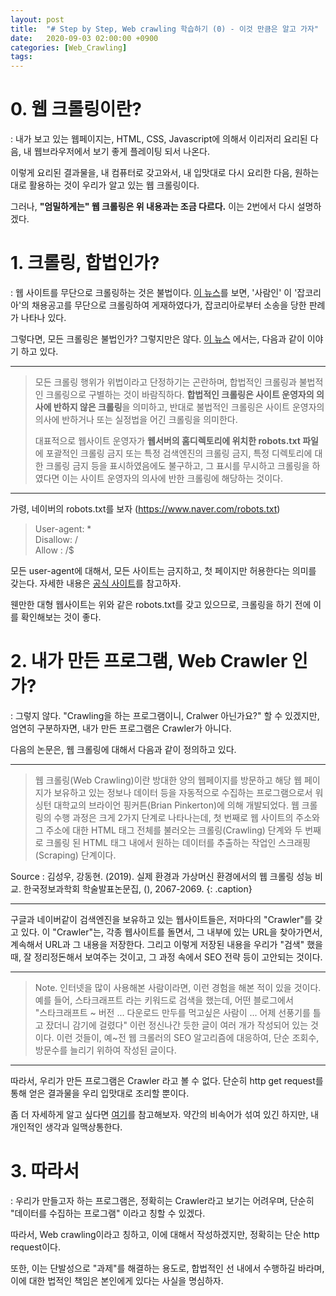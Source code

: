 ```yaml
---
layout: post
title:  "# Step by Step, Web crawling 학습하기 (0) - 이것 만큼은 알고 가자"
date:   2020-09-03 02:00:00 +0900
categories: [Web_Crawling]
tags: 
---
```


# 0. 웹 크롤링이란?
: 내가 보고 있는 웹페이지는, HTML, CSS, Javascript에 의해서 이리저리 요리된 다음, 내 웹브라우저에서 보기 좋게 플레이팅 되서 나온다. 

이렇게 요리된 결과물을, 내 컴퓨터로 갖고와서, 내 입맛대로 다시 요리한 다음, 원하는대로 활용하는 것이 우리가 알고 있는 웹 크롤링이다.

그러나, **"엄밀하게는" 웹 크롤링은 위 내용과는 조금 다르다.** 이는 2번에서 다시 설명하겠다.


# 1. 크롤링, 합법인가?
: 웹 사이트를 무단으로 크롤링하는 것은 불법이다. [이 뉴스](http://news.bizwatch.co.kr/article/mobile/2017/09/27/0023/prev_ver)를 보면, '사람인' 이 '잡코리아'의 채용공고를 무단으로 크롤링하여 게재하였다가, 잡코리아로부터 소송을 당한 판례가 나타나 있다.

그렇다면, 모든 크롤링은 불법인가? 그렇지만은 않다. [이 뉴스](http://www.ddaily.co.kr/news/article/?no=151940) 에서는, 다음과 같이 이야기 하고 있다.

---

> 모든 크롤링 행위가 위법이라고 단정하기는 곤란하며, 합법적인 크롤링과 불법적인 크롤링으로 구별하는 것이 바람직하다. **합법적인 크롤링은 사이트 운영자의 의사에 반하지 않은 크롤링**을 의미하고, 반대로 불법적인 크롤링은 사이트 운영자의 의사에 반하거나 또는 실정법을 어긴 크롤링을 의미한다.
>
> 대표적으로 웹사이트 운영자가 **웹서버의 홈디렉토리에 위치한 robots.txt 파일**에 포괄적인 크롤링 금지 또는 특정 검색엔진의 크롤링 금지, 특정 디렉토리에 대한 크롤링 금지 등을 표시하였음에도 불구하고, 그 표시를 무시하고 크롤링을 하였다면 이는 사이트 운영자의 의사에 반한 크롤링에 해당하는 것이다.

---

가령, 네이버의 robots.txt를 보자 (https://www.naver.com/robots.txt)

> User-agent: *  
> Disallow: /  
> Allow : /$   

모든 user-agent에 대해서, 모든 사이트는 금지하고, 첫 페이지만 허용한다는 의미를 갖는다. 자세한 내용은 [공식 사이트](http://www.robotstxt.org/)를 참고하자.

웬만한 대형 웹사이트는 위와 같은 robots.txt를 갖고 있으므로, 크롤링을 하기 전에 이를 확인해보는 것이 좋다.

# 2. 내가 만든 프로그램, Web Crawler 인가?

: 그렇지 않다. "Crawling을 하는 프로그램이니, Cralwer 아닌가요?" 할 수 있겠지만, 엄연히 구분하자면, 내가 만든 프로그램은 Crawler가 아니다.

다음의 논문은, 웹 크롤링에 대해서 다음과 같이 정의하고 있다.

---

> 웹 크롤링(Web Crawling)이란 방대한 양의 웹페이지를 방문하고 해당 웹 페이지가 보유하고 있는 정보나 데이터 등을 자동적으로 수집하는 프로그램으로서 워싱턴 대학교의 브라이언 핑커튼(Brian Pinkerton)에 의해 개발되었다. 웹 크롤링의 수행 과정은 크게 2가지 단계로 나타나는데, 첫 번째로 웹 사이트의 주소와 그 주소에 대한 HTML 태그 전체를 불러오는 크롤링(Crawling) 단계와 두 번째로 크롤링 된 HTML 태그 내에서 원하는 데이터를 추출하는 작업인 스크래핑(Scraping) 단계이다.  
>
>
Source : 김성우, 강동현. (2019). 실제 환경과 가상머신 환경에서의 웹 크롤링 성능 비교. 한국정보과학회 학술발표논문집, (), 2067-2069.
{: .caption}

---

구글과 네이버같이 검색엔진을 보유하고 있는 웹사이트들은, 저마다의 "Crawler"를 갖고 있다. 이 "Crawler"는, 각종 웹사이트를 돌면서, 그 내부에 있는 URL을 찾아가면서, 계속해서 URL과 그 내용을 저장한다. 그리고 이렇게 저장된 내용을 우리가 "검색" 했을 때, 잘 정리정돈해서 보여주는 것이고, 그 과정 속에서 SEO 전략 등이 고안되는 것이다.

---
> Note. 인터넷을 많이 사용해본 사람이라면, 이런 경험을 해본 적이 있을 것이다. 예를 들어, 스타크래프트 라는 키워드로 검색을 했는데, 어떤 블로그에서   
> "스타크래프트 ~ 버전 ... 다운로드 만두를 먹고싶은 사람이 ... 어제 선풍기를 틀고 잤더니 감기에 걸렸다"
> 이런 정신나간 듯한 글이 여러 개가 작성되어 있는 것이다. 이런 것들이, 예~전 웹 크롤러의 SEO 알고리즘에 대응하여, 단순 조회수, 방문수를 늘리기 위하여 작성된 글이다.

---

따라서, 우리가 만든 프로그램은 Crawler 라고 볼 수 없다. 단순히 http get request를 통해 얻은 결과물을 우리 입맛대로 조리할 뿐이다. 

좀 더 자세하게 알고 싶다면 [여기](https://velog.io/@mowinckel/%EC%9B%B9-%ED%81%AC%EB%A1%A4%EB%A7%81-I)를 참고해보자. 약간의 비속어가 섞여 있긴 하지만, 내 개인적인 생각과 일맥상통한다. 

# 3. 따라서
: 우리가 만들고자 하는 프로그램은, 정확히는 Crawler라고 보기는 어려우며, 단순히 "데이터를 수집하는 프로그램" 이라고 칭할 수 있겠다. 

따라서, Web crawling이라고 칭하고, 이에 대해서 작성하겠지만, 정확히는 단순 http request이다.

또한, 이는 단발성으로 "과제"를 해결하는 용도로, 합법적인 선 내에서 수행하길 바라며, 이에 대한 법적인 책임은 본인에게 있다는 사실을 명심하자.

